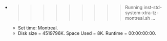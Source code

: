 * >>>>>>>>> Running inst-std-system-xtra-tz-montreal.sh ...
  * Set time: Montreal.
  * Disk size = 4519796K. Space Used = 8K. Runtime = 00:00:00:00.
